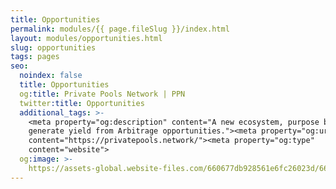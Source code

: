 ```yaml
---
title: Opportunities
permalink: modules/{{ page.fileSlug }}/index.html
layout: modules/opportunities.html
slug: opportunities
tags: pages
seo:
  noindex: false
  title: Opportunities
  og:title: Private Pools Network | PPN
  twitter:title: Opportunities
  additional_tags: >-
    <meta property="og:description" content="A new ecosystem, purpose built to
    generate yield from Arbitrage opportunities."><meta property="og:url"
    content="https://privatepools.network/"><meta property="og:type"
    content="website">
  og:image: >-
    https://assets-global.website-files.com/660677db928561e6fc26023d/6613df3c53686dbf21ed7d3d_opengraph.jpg
---
```



